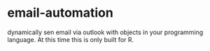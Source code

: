 # email-automation
dynamically sen email via outlook with objects in your programming language.  At this time this is only built for R.
